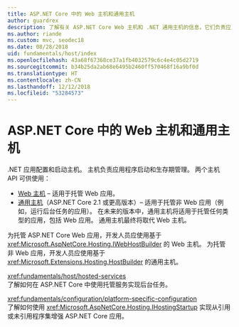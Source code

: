 ```yaml
---
title: ASP.NET Core 中的 Web 主机和通用主机
author: guardrex
description: 了解有关 ASP.NET Core Web 主机和 .NET 通用主机的信息，它们负责应用启动和生存期管理。
ms.author: riande
ms.custom: mvc, seodec18
ms.date: 08/28/2018
uid: fundamentals/host/index
ms.openlocfilehash: 43a68f67368ce37a1fb4032579c6c4e4c05d2719
ms.sourcegitcommit: b34b25da2ab68e6495b2460ff570468f16a9bf0d
ms.translationtype: HT
ms.contentlocale: zh-CN
ms.lasthandoff: 12/12/2018
ms.locfileid: "53284573"
---
```

# <a name="web-host-and-generic-host-in-aspnet-core"></a>ASP.NET Core 中的 Web 主机和通用主机

.NET 应用配置和启动主机。 主机负责应用程序启动和生存期管理。 两个主机 API 可供使用：

* [Web 主机](xref:fundamentals/host/web-host) &ndash; 适用于托管 Web 应用。
* [通用主机](xref:fundamentals/host/generic-host)（ASP.NET Core 2.1 或更高版本）&ndash; 适用于托管非 Web 应用（例如，运行后台任务的应用）。 在未来的版本中，通用主机将适用于托管任何类型的应用，包括 Web 应用。 通用主机最终将取代 Web 主机。

为托管 ASP.NET Core Web 应用，开发人员应使用基于 <xref:Microsoft.AspNetCore.Hosting.IWebHostBuilder> 的 Web 主机。 为托管非 Web 应用，开发人员应使用基于 <xref:Microsoft.Extensions.Hosting.HostBuilder> 的通用主机。

<xref:fundamentals/host/hosted-services>  
了解如何在 ASP.NET Core 中使用托管服务实现后台任务。

<xref:fundamentals/configuration/platform-specific-configuration>  
了解如何使用 <xref:Microsoft.AspNetCore.Hosting.IHostingStartup> 实现从引用或未引用程序集增强 ASP.NET Core 应用。
